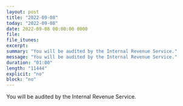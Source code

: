 ```yaml
---
layout: post
title: "2022-09-08"
today: "2022-09-08"
date: 2022-09-08 00:00:00 0000
file:
file_itunes:
excerpt:
summary: "You will be audited by the Internal Revenue Service."
message: "You will be audited by the Internal Revenue Service."
duration: "01:00"
length: "11444"
explicit: "no"
block: "no"
---
```

You will be audited by the Internal Revenue Service.

